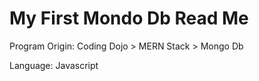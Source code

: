 # My First Mondo Db Read Me

Program Origin: Coding Dojo > MERN Stack > Mongo Db

Language: Javascript